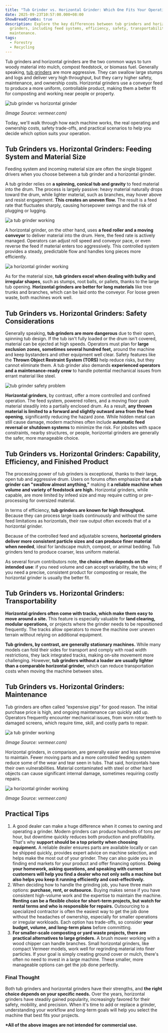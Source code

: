 ```yaml
---
title: "Tub Grinder vs. Horizontal Grinder: Which One Fits Your Operation?"
date: 2025-09-23T10:57:00.000+08:00
ShowBreadCrumbs: true
description: Explore the key differences between tub grinders and horizontal
  grinders, including feed systems, efficiency, safety, transportability, and
  maintenance.
tags:
  - Forestry
  - Recycling
---
```

Tub grinders and horizontal grinders are the two common ways to turn woody material into mulch, compost feedstock, or biomass fuel. Generally speaking, [tub grinders](https://www.mechcarbide.com/posts/what-is-a-tub-grinder-a-guide-for-landowners-and-pros/) are more aggressive. They can swallow large stumps and logs and deliver very high throughput, but they carry higher safety, maintenance, and ownership costs. Horizontal grinders use a conveyor feed to produce a more uniform, controllable product, making them a better fit for composting and working near people or property.

![tub grinder vs horizontal grinder](/uploads/what-is-a-tub-grinder-blog-5.png "Tub Grinder vs. Horizontal Grinder")

*(Image Source: vermeer.com)*


Today, we'll walk through how each machine works, the real operating and ownership costs, safety trade-offs, and practical scenarios to help you decide which option suits your operation.

## Tub Grinders vs. Horizontal Grinders: Feeding System and Material Size

Feeding system and incoming material size are often the single biggest drivers when you choose between a tub grinder and a horizontal grinder.

A tub grinder relies on **a spinning, conical tub and gravity** to feed material into the drum. The process is largely passive: heavy material naturally drops toward the drum, while lighter material, such as branches, may hover above and resist engagement. **This creates an uneven flow.** The result is a feed rate that fluctuates sharply, causing horsepower swings and the risk of plugging or lugging.

![a tub grinder working](/uploads/tub-grinder-vs-horizontal-grinder-blog-1.png "A Tub Grinder Working")

A horizontal grinder, on the other hand, uses **a feed roller and a moving conveyor** to deliver material into the drum. Here, the feed rate is actively managed. Operators can adjust roll speed and conveyor pace, or even reverse the feed if material enters too aggressively. This controlled system provides a steady, predictable flow and handles long pieces more efficiently.

![a horizontal grinder working](/uploads/tub-grinder-vs-horizontal-grinder-blog-2.png "A Horizontal Grinder Working")

As for the material size, **tub grinders excel when dealing with bulky and irregular shapes**, such as stumps, root balls, or pallets, thanks to the large tub opening. **Horizontal grinders are better for long materials** like tree trunks and branches, which can be laid onto the conveyor. For loose green waste, both machines work well.

## Tub Grinders vs. Horizontal Grinders: Safety Considerations

Generally speaking, **tub grinders are more dangerous** due to their open, spinning tub design. If the tub isn't fully loaded or the drum isn't covered, material can be ejected at high speeds. Operators must plan for **large exclusion zones, sometimes several hundred feet,** around the machine and keep bystanders and other equipment well clear. Safety features like the **Thrown Object Restraint System (TORS)** help reduce risks, but they cannot eliminate them. A tub grinder also demands **experienced operators and a maintenance-ready crew** to handle potential mechanical issues from errant material like steel.

![tub grinder safety problem](/uploads/tub-grinder-vs-horizontal-grinder-blog-3.png "Tub Grinder Safety Problem")

**Horizontal grinders**, by contrast, offer a more controlled and confined operation. The feed system, powered rollers, and a moving floor push material steadily into a partially enclosed drum. As a result, **any thrown material is limited to a forward and slightly outward area from the feed opening**, significantly reducing the hazard zone. While hidden metal can still cause damage, modern machines often include **automatic feed reversal or shutdown systems** to minimize the risk. For jobsites with space constraints, nearby structures, or people, horizontal grinders are generally the safer, more manageable choice.

## Tub Grinders vs. Horizontal Grinders: Capability, Efficiency, and Finished Product

The processing power of tub grinders is exceptional, thanks to their large, open tub and aggressive drum. Users on forums often emphasize that **a tub grinder can "swallow almost anything,"** making it **a reliable machine when volume and variety of feedstock are high.** Horizontal grinders, while capable, are more limited by infeed size and may require cutting or pre-processing for oversized material.

In terms of efficiency, **tub grinders are known for high throughput.** Because they can process large loads continuously and without the same feed limitations as horizontals, their raw output often exceeds that of a horizontal grinder.

Because of the controlled feed and adjustable screens, **horizontal grinders deliver more consistent particle sizes and can produce finer material when needed**, ideal for landscape mulch, compost, or animal bedding. Tub grinders tend to produce coarser, less uniform material.

As several forum contributors note, **the choice often depends on the intended use**: if you need volume and can accept variability, the tub wins; if you need a precise, consistent product for composting or resale, the horizontal grinder is usually the better fit.

## Tub Grinders vs. Horizontal Grinders: Transportability

**Horizontal grinders often come with tracks, which make them easy to move around a site.** This feature is especially valuable for **land clearing, modular operations,** or projects where the grinder needs to be repositioned frequently. The tracks allow operators to move the machine over uneven terrain without relying on additional equipment.

**Tub grinders, by contrast, are generally stationary machines.** While many models can fold their sides for transport and comply with road width restrictions, they lack integrated tracks, making on-site movement more challenging. However, **tub grinders without a loader are usually lighter than a comparable horizontal grinder,** which can reduce transportation costs when moving the machine between sites.

## Tub Grinders vs. Horizontal Grinders: Maintenance

Tub grinders are often called “expensive pigs” for good reason. The initial purchase price is high, and ongoing maintenance can quickly add up. Operators frequently encounter mechanical issues, from worn rotor teeth to damaged screens, which require time, skill, and costly parts to repair.

![a tub grinder working](/uploads/what-is-a-tub-grinder-blog-3.jpg "A Tub Grinder Working")

*(Image Source: vermeer.com)*

Horizontal grinders, in comparison, are generally easier and less expensive to maintain. Fewer moving parts and a more controlled feeding system reduce some of the wear and tear seen in tubs. That said, horizontals have their own vulnerabilities. Material contaminated with steel or other hard objects can cause significant internal damage, sometimes requiring costly repairs.

![a horizontal grinder working](/uploads/tub-grinder-vs-horizontal-grinder-blog-5.jpg "A Horizontal Grinder Working")

*(Image Source: vermeer.com)*

## Practical Tips

1. A good dealer can make a huge difference when it comes to owning and operating a grinder. Modern grinders can produce hundreds of tons per hour, but downtime quickly reduces both production and profitability. That's why **support should be a top priority when choosing equipment.** A reliable dealer ensures parts are available locally or can be shipped quickly, provides expert advice on machine selection, and helps make the most out of your grinder. They can also guide you in finding end markets for your product and offer financing options. **Doing your homework, asking questions, and speaking with current customers will help you find a dealer who not only sells a machine but also helps you keep it running efficiently and cost-effectively.**
2. When deciding how to handle the grinding job, you have three main options: **purchase, rent, or outsource.** Buying makes sense if you have consistent high-volume work and the expertise to maintain the machine. **Renting can be a flexible choice for short-term projects, but watch for rental terms and who is responsible for repairs.** Outsourcing to a specialized contractor is often the easiest way to get the job done without the headaches of ownership, especially for smaller operations or irregular workloads. Each option has trade-offs, so consider **your budget, volume, and long-term plans** before committing.
3. **For smaller-scale composting or yard waste projects, there are practical alternatives to large grinders.** A brush mower working with a wood chipper can handle branches. Small horizontal grinders, like compact Vermeer models, work well for regrinding material into finer particles. If your goal is simply creating ground cover or mulch, there's often no need to invest in a large machine. These smaller, more manageable options can get the job done perfectly.

### Final Thought

Both tub grinders and horizontal grinders have their strengths, and **the right choice depends on your specific needs.** Over the years, horizontal grinders have steadily gained popularity, increasingly favored for their safety, mobility, and precision. When it's time to add or replace a grinder, understanding your workflow and long-term goals will help you select the machine that best fits your projects.

**\*All of the above images are not intended for commercial use.**
